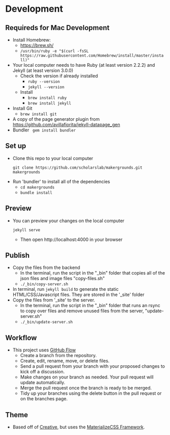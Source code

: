 # Development

## Requireds for Mac Development
- Install Homebrew:
  - https://brew.sh/
  - `/usr/bin/ruby -e "$(curl -fsSL https://raw.githubusercontent.com/Homebrew/install/master/install)"`
- Your local computer needs to have Ruby (at least version 2.2.2) and Jekyll (at
  least version 3.0.0)
  - Check the version if already installed
    - `ruby --version`
    - `jekyll --version`
  - Install
    - `brew install ruby`
    - `brew install jekyll`
- Install Git
  - `brew install git`
- A copy of the page generator plugin from https://github.com/avillafiorita/jekyll-datapage_gen
- Bundler
	` gem install bundler`

## Set up
- Clone this repo to your local computer
  ```
  git clone https://github.com/scholarslab/makergrounds.git makergrounds
  ```
- Run 'bundler' to install all of the dependencies
  - `cd makergrounds`
  - `bundle install`

## Preview
- You can preview your changes on the local computer
  ```
  jekyll serve
  ```
  - Then open http://localhost:4000 in your browser

## Publish
- Copy the files from the backend
  - In the terminal, run the script in the "_bin" folder that copies all of the json files and image files "copy-files.sh"
  - `./_bin/copy-server.sh`
- In terminal, run `jekyll build` to generate the static HTML/CSS/Javascript files. They are
  stored in the '_site' folder
- Copy the files from '_site' to the server.
  - In the terminal, run the script in the "_bin" folder that runs an rsync to copy over files and remove unused files from the server, "update-server.sh"
  - `./_bin/update-server.sh`

## Workflow
- This project uses [GitHub Flow](https://help.github.com/articles/github-flow/)
  - Create a branch from the repository.
  - Create, edit, rename, move, or delete files.
  - Send a pull request from your branch with your proposed changes to kick off a discussion.
  - Make changes on your branch as needed. Your pull request will update automatically.
  - Merge the pull request once the branch is ready to be merged.
  - Tidy up your branches using the delete button in the pull request or on the branches page.
  
## Theme
- Based off of [Creative](http://startbootstrap.com/template-overviews/creative/), but uses the [MaterializeCSS Framework](http://materializecss.com/).

